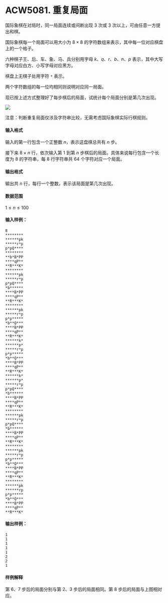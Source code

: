 # ACW5081. 重复局面

国际象棋在对局时，同一局面连续或间断出现 $3$ 次或 $3$ 次以上，可由任意一方提出和棋。

国际象棋每一个局面可以用大小为 $8 \times 8$ 的字符数组来表示，其中每一位对应棋盘上的一个格子。

六种棋子王、后、车、象、马、兵分别用字母 $k、q、r、b、n、p$ 表示，其中大写字母对应白方、小写字母对应黑方。

棋盘上无棋子处用字符 `*` 表示。

两个字符数组的每一位均相同则说明对应同一局面。

现已按上述方式整理好了每步棋后的局面，试统计每个局面分别是第几次出现。

![](https://cdn.acwing.com/media/article/image/2023/06/27/19_10f8a9a414-1.png)

注意：判断重复局面仅涉及字符串比较，无需考虑国际象棋实际行棋规则。

#### 输入格式

输入的第一行包含一个正整数 $n$，表示这盘棋总共有 $n$ 步。

接下来 $8 \times n$ 行，依次输入第 $1$ 到第 $n$ 步棋后的局面。具体来说每行包含一个长度为 $8$ 的字符串，每 $8$ 行字符串共 $64$ 个字符对应一个局面。

#### 输出格式

输出共 $n$ 行，每行一个整数，表示该局面是第几次出现。

#### 数据范围

$1 \le n \le 100$

#### 输入样例：

```
8
********
******pk
*****r*p
p*pQ****
********
**b*B*PP
****qP**
**R***K*
********
******pk
*****r*p
p*pQ****
*b******
****B*PP
****qP**
**R***K*
********
******pk
*****r*p
p*p*****
*b**Q***
****B*PP
****qP**
**R***K*
******k*
******p*
*****r*p
p*p*****
*b**Q***
****B*PP
****qP**
**R***K*
******k*
******p*
*****r*p
p*pQ****
*b******
****B*PP
****qP**
**R***K*
********
******pk
*****r*p
p*pQ****
*b******
****B*PP
****qP**
**R***K*
********
******pk
*****r*p
p*p*****
*b**Q***
****B*PP
****qP**
**R***K*
********
******pk
******rp
p*p*****
*b**Q***
****B*PP
****qP**
**R***K*
```

#### 输出样例：

```
1
1
1
1
1
2
2
1
```

#### 样例解释

第 $6$、$7$ 步后的局面分别与第 $2$、$3$ 步后的局面相同。第 $8$ 步后的局面与上图相对应。